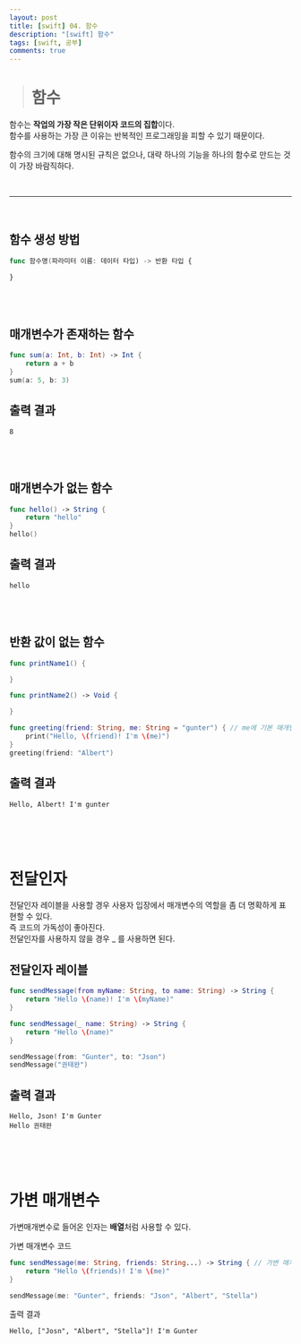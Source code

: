```yaml
---
layout: post
title: [swift] 04. 함수
description: "[swift] 함수"
tags: [swift, 공부]
comments: true
---
```


> # 함수

함수는 **작업의 가장 작은 단위이자 코드의 집합**이다.  
함수를 사용하는 가장 큰 이유는 반복적인 프로그래밍을 피할 수 있기 때문이다.  

함수의 크기에 대해 명시된 규칙은 없으나, 대략 하나의 기능을 하나의 함수로 만드는 것이 가장 바람직하다.

<br>
<hr>
<br>

## 함수 생성 방법  
``` swift
func 함수명(파라미터 이름: 데이터 타입) -> 반환 타입 {

}
```

<br>
<br>

## 매개변수가 존재하는 함수  
``` swift
func sum(a: Int, b: Int) -> Int {
    return a + b
}
sum(a: 5, b: 3)
```

## 출력 결과
```
8
```

<br>
<br>

## 매개변수가 없는 함수
``` swift
func hello() -> String {
    return "hello"
}
hello()
```

## 출력 결과  
```
hello
```

<br>
<br>

## 반환 값이 없는 함수 
``` swift
func printName1() {

}

func printName2() -> Void {

}

func greeting(friend: String, me: String = "gunter") { // me에 기본 매개변수 값 "gunter"를 지정한다.
    print("Hello, \(friend)! I'm \(me)")
}
greeting(friend: "Albert")
```

## 출력 결과  
```
Hello, Albert! I'm gunter
```

<br>
<br>
<br>

# 전달인자

전달인자 레이블을 사용할 경우 사용자 입장에서 매개변수의 역할을 좀 더 명확하게 표현할 수 있다.  
즉 코드의 가독성이 좋아진다.  
전달인자를 사용하지 않을 경우 _ 를 사용하면 된다.

## 전달인자 레이블

``` swift
func sendMessage(from myName: String, to name: String) -> String {
    return "Hello \(name)! I'm \(myName)"
}

func sendMessage(_ name: String) -> String {
    return "Hello \(name)"
}

sendMessage(from: "Gunter", to: "Json")
sendMessage("권태완")
```

## 출력 결과  
``` 
Hello, Json! I'm Gunter
Hello 권태완
```

<br>
<br>
<br>

# 가변 매개변수

가변매개변수로 들어온 인자는 **배열**처럼 사용할 수 있다.

가변 매개변수 코드  
``` swift
func sendMessage(me: String, friends: String...) -> String { // 가변 매개변수는 맨 뒤, 하나를 지정할 수 있다.
    return "Hello \(friends)! I'm \(me)"
}

sendMessage(me: "Gunter", friends: "Json", "Albert", "Stella")
```

출력 결과
```
Hello, ["Josn", "Albert", "Stella"]! I'm Gunter
```
